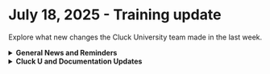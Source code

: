 # July 18, 2025 - Training update

Explore what new changes the Cluck University team made in the last week.

<details>

<summary><strong>General News and Reminders</strong></summary>

* **SHOUT OUTS** **TO:**
  * Jay, Joshua, Logan, Eric, Nick, John, and Brian for passing the Foundations Certification.
    * Take the [Rewst Foundations](https://learn.rewst.io/rewst-foundations-certification) Exam, and collect your prestigious **Certified Rewster** badge in Discord along with access to the super-secret Discord channel.&#x20;
  * Talia, Anto, Sven, and Brian for passing the Clean Automation Certification.
    * Take the [Clean Automation](https://learn.rewst.io/clean-automation-certification) exam and get that fancy certificate!

- Join us in our [Cluck-U Discord channel](https://discord.com/channels/936789089703845988/1121465945295167588) if you have any questions, comments, or concerns!
- Sign up for Cluck University [Office Hours](https://learn.rewst.io/cluck-university-office-hours)  to work through any questions you have during and after training! If there is something you want us to cover, Let us know!

</details>

<details>

<summary><strong>Cluck U and Documentation Updates</strong></summary>

**What's New at Cluck University?**

* We've made improvements to all [Onboarding courses](https://learn.rewst.io/path/onboarding-learning-path)!&#x20;
* Did you take our [technical pre-assessment exam](https://learn.rewst.io/rewst-technical-pre-assessment/301399) and notice duplicate questions? This has been fixed! &#x20;

**New & Updated Documentation Pages:**

* [Acronis integration](../../../documentation/configuration/integrations/integration-guides/acronis-integration.md)
* [Intro to triggers ](../../../documentation/automations/intro-to-triggers/trigger-criteria.md)

</details>

